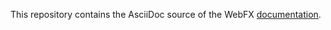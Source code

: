 This repository contains the AsciiDoc source of the WebFX [documentation][webfx-docs].

[webfx-docs]: https://docs.webfx.dev